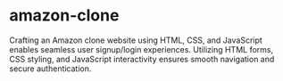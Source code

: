 # amazon-clone
Crafting an Amazon clone website using HTML, CSS, and JavaScript enables seamless user signup/login experiences. Utilizing HTML forms, CSS styling, and JavaScript interactivity ensures smooth navigation and secure authentication.
